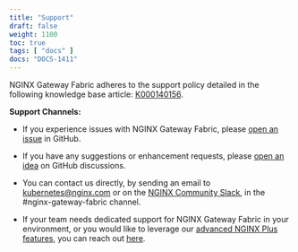 ```yaml
---
title: "Support"
draft: false
weight: 1100
toc: true
tags: [ "docs" ]
docs: "DOCS-1411"
---
```


NGINX Gateway Fabric adheres to the support policy detailed in the following knowledge base article: [K000140156](https://my.f5.com/manage/s/article/K000140156).

**Support Channels:**

- If you experience issues with NGINX Gateway Fabric, please [open an issue](https://github.com/nginxinc/nginx-gateway-fabric/issues/new?assignees=&labels=&projects=&template=bug_report.md&title=) in GitHub.

- If you have any suggestions or enhancement requests, please [open an idea](https://github.com/nginxinc/nginx-gateway-fabric/discussions/categories/ideas) on GitHub discussions.

- You can contact us directly, by sending an email to [kubernetes@nginx.com](mailto:kubernetes@nginx.com) or on the [NGINX Community Slack](https://nginxcommunity.slack.com/channels/nginx-gateway-fabric), in the #nginx-gateway-fabric channel.
  
- If your team needs dedicated support for NGINX Gateway Fabric in your environment, or you would like to leverage our [advanced NGINX Plus features](https://docs.nginx.com/nginx-gateway-fabric/overview/nginx-plus/), you can reach out [here](https://www.f5.com/content/f5-com/en_us/products/get-f5).

